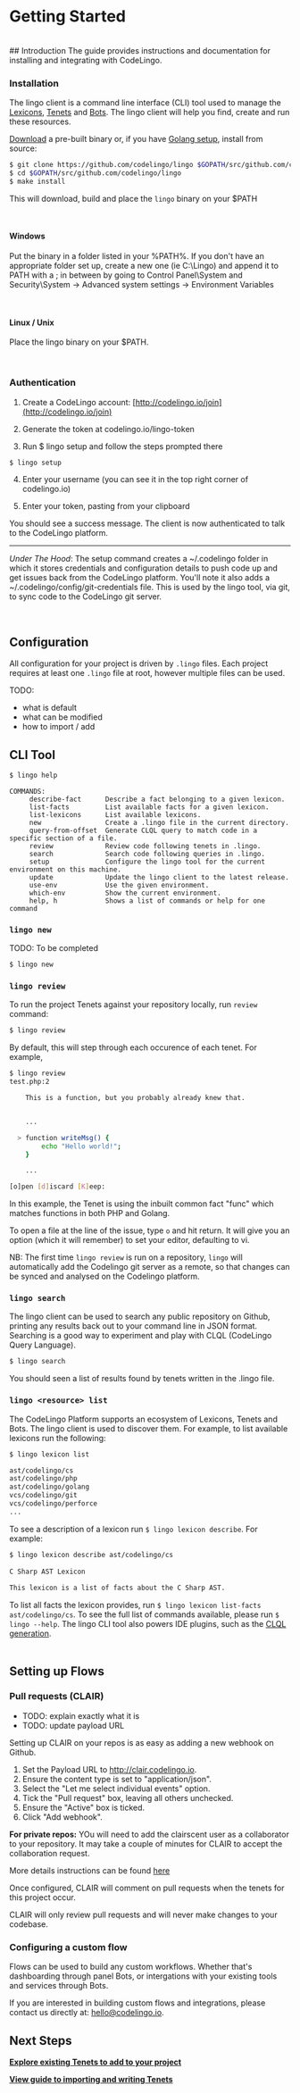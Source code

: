 # Getting Started
<br/>
## Introduction
The guide provides instructions and documentation for installing and integrating with CodeLingo.

### Installation

The lingo client is a command line interface (CLI) tool used to manage the [Lexicons](concepts/tenets.md#lexicons), [Tenets](concepts/tenets.md) and [Bots](concepts/flows.md). The lingo client will help you find, create and run these resources.

[Download](https://github.com/codelingo/lingo/releases) a pre-built binary or, if you have [Golang setup](https://golang.org/doc/install), install from source:

```bash
$ git clone https://github.com/codelingo/lingo $GOPATH/src/github.com/codelingo/lingo
$ cd $GOPATH/src/github.com/codelingo/lingo
$ make install
```

This will download, build and place the `lingo` binary on your $PATH

<br/>

#### Windows

Put the binary in a folder listed in your %PATH%. If you don't have an appropriate folder set up, create a new one (ie C:\Lingo) and append it to PATH with a ; in between by going to Control Panel\System and Security\System -> Advanced system settings -> Environment Variables

<br/>

#### Linux / Unix

Place the lingo binary on your $PATH.

<br/>

### Authentication

1. Create a CodeLingo account: [http://codelingo.io/join](http://codelingo.io/join)

2. Generate the token at codelingo.io/lingo-token

3. Run $ lingo setup and follow the steps prompted there

```bash
$ lingo setup
```

4. Enter your username (you can see it in the top right corner of codelingo.io)

5. Enter your token, pasting from your clipboard

You should see a success message. The client is now authenticated to talk to the CodeLingo platform.

---

*Under The Hood*: The setup command creates a ~/.codelingo folder in which it stores credentials and configuration details to push code up and get issues back from the CodeLingo platform. You'll note it also adds a ~/.codelingo/config/git-credentials file. This is used by the lingo tool, via git, to sync code to the CodeLingo git server.

<br/>

## Configuration

All configuration for your project is driven by `.lingo` files. Each project requires at least one `.lingo` file at root, however multiple files can be used.

TODO:

- what is default
- what can be modified
- how to import / add

## CLI Tool

```bash
$ lingo help
```

```
COMMANDS:
     describe-fact      Describe a fact belonging to a given lexicon.
     list-facts         List available facts for a given lexicon.
     list-lexicons      List available lexicons.
     new                Create a .lingo file in the current directory.
     query-from-offset  Generate CLQL query to match code in a specific section of a file.
     review             Review code following tenets in .lingo.
     search             Search code following queries in .lingo.
     setup              Configure the lingo tool for the current environment on this machine.
     update             Update the lingo client to the latest release.
     use-env            Use the given environment.
     which-env          Show the current environment.
     help, h            Shows a list of commands or help for one command

```

### `lingo new`
TODO: To be completed
```bash
$ lingo new

```

### `lingo review`

<!-- TODO: add commands to discover and install CLAIR -->

To run the project Tenets against your repository locally, run `review` command:
```bash
$ lingo review
```

By default, this will step through each occurence of each tenet. For example,


```bash
$ lingo review
test.php:2

    This is a function, but you probably already knew that.


    ...

  > function writeMsg() {
        echo "Hello world!";
    }

    ...

[o]pen [d]iscard [K]eep:
```

In this example, the Tenet is using the inbuilt common fact "func" which matches functions in both PHP and Golang.

To open a file at the line of the issue, type `o` and hit return. It will give you an option (which it will remember) to set your editor, defaulting to vi.


NB: The first time `lingo review` is run on a repository, `lingo` will automatically add the Codelingo git server as a remote, so that changes can be synced and analysed on the Codelingo platform.

### `lingo search`
The lingo client can be used to search any public repository on Github, printing any results back out to your command line in JSON format. Searching is a good way to experiment and play with CLQL (CodeLingo Query Language).

```bash
$ lingo search
```

You should seen a list of results found by tenets written in the .lingo file.

### `lingo <resource> list`

The CodeLingo Platform supports an ecosystem of Lexicons, Tenets and Bots. The lingo client is used to discover them. For example, to list available lexicons run the following:
 
```bash
$ lingo lexicon list

ast/codelingo/cs
ast/codelingo/php
ast/codelingo/golang
vcs/codelingo/git
vcs/codelingo/perforce
...
```

 
To see a description of a lexicon run  `$ lingo lexicon describe`. For example:
 
```bash
$ lingo lexicon describe ast/codelingo/cs
 
C Sharp AST Lexicon
 
This lexicon is a list of facts about the C Sharp AST.
```
 
To list all facts the lexicon provides, run `$ lingo lexicon list-facts ast/codelingo/cs`. To see the full list of commands available, please run `$ lingo --help`. The lingo CLI tool also powers IDE plugins, such as the [CLQL generation](/clql).
<br/>
<br/>

## Setting up Flows
### Pull requests (CLAIR)

- TODO: explain exactly what it is
- TODO: update payload URL

Setting up CLAIR on your repos is as easy as adding a new webhook on Github.

1. Set the Payload URL to http://clair.codelingo.io.
2. Ensure the content type is set to "application/json".
3. Select the "Let me select individual events" option.
4. Tick the "Pull request" box, leaving all others unchecked.
5. Ensure the "Active" box is ticked.
6. Click "Add webhook".

**For private repos:**
YOu will need to add the clairscent user as a collaborator to your repository. It may take a couple of minutes for CLAIR to accept the collaboration request.


More details instructions can be found [here](https://codelingo.io/flow/github-pull-request-review)

Once configured, CLAIR will comment on pull requests when the tenets for this project occur.

CLAIR will only review pull requests and will never make changes to your codebase.

### Configuring a custom flow

Flows can be used to build any custom workflows. Whether that's dashboarding through panel Bots, or intergations with your existing tools and services through Bots. 

If you are interested in building custom flows and integrations, please contact us directly at: 
 [hello@codelingo.io](hello@codelingo.io).

## Next Steps

**[Explore existing Tenets to add to your project](https://codelingo.io/hub/tenets)**

**[View guide to importing and writing Tenets](/concepts/tenets.md)**




